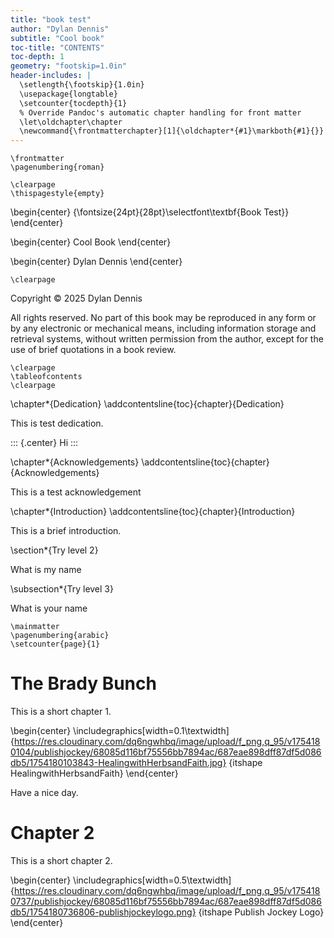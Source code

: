 ```yaml
---
title: "book test"
author: "Dylan Dennis"
subtitle: "Cool book"
toc-title: "CONTENTS"
toc-depth: 1
geometry: "footskip=1.0in"
header-includes: |
  \setlength{\footskip}{1.0in}
  \usepackage{longtable}
  \setcounter{tocdepth}{1}
  % Override Pandoc's automatic chapter handling for front matter
  \let\oldchapter\chapter
  \newcommand{\frontmatterchapter}[1]{\oldchapter*{#1}\markboth{#1}{}}
---
```


```{=latex}
\frontmatter
\pagenumbering{roman}
```

```{=latex}
\clearpage
\thispagestyle{empty}
```

\begin{center} {\fontsize{24pt}{28pt}\selectfont\textbf{Book Test}} \end{center}

\begin{center} Cool Book \end{center}

\begin{center} Dylan Dennis \end{center}




```{=latex}
\clearpage
```

Copyright © 2025 Dylan Dennis

All rights reserved. No part of this book may be reproduced in any form or by any electronic or mechanical means, including information storage and retrieval systems, without written permission from the author, except for the use of brief quotations in a book review.

```{=latex}
\clearpage
\tableofcontents
\clearpage
```

\chapter*{Dedication}
\addcontentsline{toc}{chapter}{Dedication}

This is test dedication.

::: {.center}
Hi
:::

\chapter*{Acknowledgements}
\addcontentsline{toc}{chapter}{Acknowledgements}

This is a test acknowledgement

\chapter*{Introduction}
\addcontentsline{toc}{chapter}{Introduction}

This is a brief introduction.

\section*{Try level 2}

What is my name

\subsection*{Try level 3}

What is your name

```{=latex}
\mainmatter
\pagenumbering{arabic}
\setcounter{page}{1}
```

# The Brady Bunch

This is a short chapter 1.

\begin{center}
\includegraphics[width=0.1\textwidth]{https://res.cloudinary.com/dq6ngwhbq/image/upload/f_png,q_95/v1754180104/publishjockey/68085d116bf75556bb7894ac/687eae898dff87df5d086db5/1754180103843-HealingwithHerbsandFaith.jpg}
{itshape HealingwithHerbsandFaith}
\end{center}

Have a nice day.

# Chapter 2

This is a short chapter 2.

\begin{center}
\includegraphics[width=0.5\textwidth]{https://res.cloudinary.com/dq6ngwhbq/image/upload/f_png,q_95/v1754180737/publishjockey/68085d116bf75556bb7894ac/687eae898dff87df5d086db5/1754180736806-publishjockeylogo.png}
{itshape Publish Jockey Logo}
\end{center}